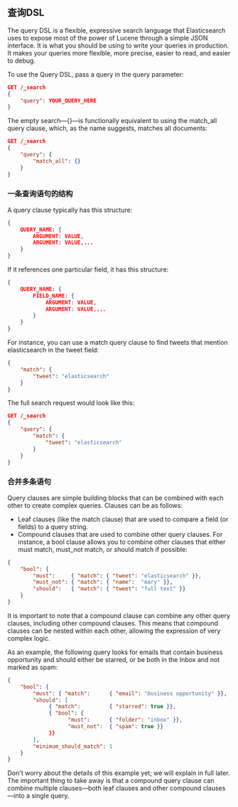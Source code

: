 ## 查询DSL ##

The query DSL is a flexible, expressive search language that Elasticsearch uses to expose most of the power of Lucene through a simple JSON interface. It is what you should be using to write your queries in production. It makes your queries more flexible, more precise, easier to read, and easier to debug.

To use the Query DSL, pass a query in the query parameter:

```json
GET /_search
{
    "query": YOUR_QUERY_HERE
}
```

The empty search—{}—is functionally equivalent to using the match_all query clause, which, as the name suggests, matches all documents:

```json
GET /_search
{
    "query": {
        "match_all": {}
    }
}
```

### 一条查询语句的结构 ###

A query clause typically has this structure:

```json
{
    QUERY_NAME: {
        ARGUMENT: VALUE,
        ARGUMENT: VALUE,...
    }
}
```

If it references one particular field, it has this structure:

```json
{
    QUERY_NAME: {
        FIELD_NAME: {
            ARGUMENT: VALUE,
            ARGUMENT: VALUE,...
        }
    }
}
```

For instance, you can use a match query clause to find tweets that mention elasticsearch in the tweet field:

```json
{
    "match": {
        "tweet": "elasticsearch"
    }
}
```

The full search request would look like this:

```json
GET /_search
{
    "query": {
        "match": {
            "tweet": "elasticsearch"
        }
    }
}
```

### 合并多条语句 ###

Query clauses are simple building blocks that can be combined with each other to create complex queries. Clauses can be as follows:

- Leaf clauses (like the match clause) that are used to compare a field (or fields) to a query string.
- Compound clauses that are used to combine other query clauses. For instance, a bool clause allows you to combine other clauses that either must match, must_not match, or should match if possible:

```json
{
    "bool": {
        "must":     { "match": { "tweet": "elasticsearch" }},
        "must_not": { "match": { "name":  "mary" }},
        "should":   { "match": { "tweet": "full text" }}
    }
}
```

It is important to note that a compound clause can combine any other query clauses, including other compound clauses. This means that compound clauses can be nested within each other, allowing the expression of very complex logic.

As an example, the following query looks for emails that contain business opportunity and should either be starred, or be both in the Inbox and not marked as spam:

```json
{
    "bool": {
        "must": { "match":      { "email": "business opportunity" }},
        "should": [
             { "match":         { "starred": true }},
             { "bool": {
                   "must":      { "folder": "inbox" }},
                   "must_not":  { "spam": true }}
             }}
        ],
        "minimum_should_match": 1
    }
}
```

Don't worry about the details of this example yet; we will explain in full later. The important thing to take away is that a compound query clause can combine multiple clauses—both leaf clauses and other compound clauses—into a single query.